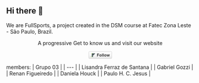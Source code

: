 ## Hi there 👋 
<!-- <img src="https://raw.githubusercontent.com/fullSports/Sig3_components/main/public/icone.png" width="20"> -->
We are FullSports, a project created in the DSM course at Fatec Zona Leste - São Paulo, Brazil. 
<!-- Get to know us and visit our website https://www.fullsports.dev.br -->

  <p align="center">A progressive Get to know us and visit our website</p>
    <p align="center">
  <a href="https://www.fullsports.dev.br" target="_blank">
  <svg xmlns="http://www.w3.org/2000/svg" xmlns:xlink="http://www.w3.org/1999/xlink" width="63" height="20" role="img" aria-label="Follow: "><title>Follow: </title><a target="_blank" xlink:href="https://fullsports.dev.br"><style>a:hover #llink{fill:url(#b);stroke:#ccc}a:hover #rlink{fill:#4183c4}</style><linearGradient id="a" x2="0" y2="100%"><stop offset="0" stop-color="#fcfcfc" stop-opacity="0"/><stop offset="1" stop-opacity=".1"/></linearGradient><linearGradient id="b" x2="0" y2="100%"><stop offset="0" stop-color="#ccc" stop-opacity=".1"/><stop offset="1" stop-opacity=".1"/></linearGradient><g stroke="#d5d5d5"><rect stroke="none" fill="#fcfcfc" x="0.5" y="0.5" width="62" height="19" rx="2"/></g><image x="5" y="3" width="14" height="14" xlink: href="data:image/png;base64,iVBORw0KGgoAAAANSUhEUgAAAMYAAAC0CAYAAADPcVOXAAAABGdBTUEAALGPC/xhBQAAACBjSFJN
AAB6JgAAgIQAAPoAAACA6AAAdTAAAOpgAAA6mAAAF3CculE8AAAABmJLR0QA/wD/AP+gvaeTAAAr
KklEQVR42u2deZRdR33nv7+quve+tbvVUmu3LW8YYxtDbIgDmWBmEgjMQIBEQMzYMZCYHJYMmUnO
JJOtyckkTMIcFs8xIMBWLIOxOmAsATIOizC2MWADXiRZlqzd2nrvt96l6jd/9PaW+7ZWL6+f7ufY
p5/urVu37nv1vbX8fvUrICIiIiIiIiIiIiIiIiIiYkGhpS5AO7P9+Oa4ofRLLEFj71j3pWNE4KUu
U8TiIJa6AO0KM6jIsUtTq63re9Y5Vwxgs7XUZYpYPCJhhMAM+uqRWy9SSr2221KvsiFfuhEb5VKX
K2LxUEtdgHZk4MT7V2Rzxbet6Uu8yUB3GVeM5R0ZvUTOI6Ifu4LtvFlmc4X/4LvBLa5bfPVYIX+p
K7UCzix10SIWkajFqCB3RF3u5vTNyRXiGq+oFTPl7ZQmir6p84qoxSjhzgPv7WNX/Z6doN9SDiki
gIgMpMx4iEczUucR0Xtwii899760RPBGFuZ9VkJ00dRENhF5hvVpCUcvdRkjFo9IGADuOnxrDIF/
o7LFB1nwJippR0lQ3sv7g373SLDU5YxYPM77rtRnDnzEQRDcQAH9CZP/aiHLjZ7KFnlNnN2MAbPU
ZY1YPM7rFmP7ns32eDD6a7ajPmxs73UkUWWrUJZwiZBb6rJGLC7nbYvxgx/cqDJCXUe++FNN/n8W
ChaFOMiQRFZKk43cQc4vzssWYztvlsf2q5cZLW5xUvo3pc2xMFEwA9rHBBs1vtRljlhczrsWYztv
lhP7Ylcatt5lOXi3dDhB9V0pM4HvTSx1uSMWl/NKGP3cL3LPq8vZ8NtVnN9rxbmnvigYUsq8dJW3
1GWPWFzOm65UP/eLDc/uu8Jj6/cSafEHQvnrqEFTQUQGLEatVbFIGOcZ54UwtvNmOf7s/qvcAr07
vQI3keVfRKLxUhRli4IS6mwv3Giq9jyj47tSzKCJvc7Ffp7eFU+K96u4vkg0IQoAsByZ1axPHsJo
JIzzjI5vMbbuvXUNgX8n2a3eq1Le6mZaimmEQMFw8OI7aSByBznP6OgW4/P7f3+V67nvENJ8RKW8
ddTq0xoymmlsqZ8jYvFZkhbj80/cZq1aa9ZM+MHQey/eWpzv/JlBd+5/97rChHmPkPxhlcCFrbQU
07gFw3H2M2H5f2r3rd2ZkfxVR58MenyCzYFw8mOC2AgFAF6BDQCbjJmRIwtBZAyzEIaZDQAtIIzv
GwYRkyE2ZBgAyNCMQZGImJmJBdP08anPYvo8ABgyzMxEgGQWRFN5VZd/8ssQU3mCmaaPCzH52Rji
6c/MTMyCBDMZIhbMpAWTZFE0zEVwMA4orUmz0iIw0hgiCqBFQCQCoYzvBSIQImCllPF8n6WUrLUm
27LIGEOBEMIyhoJACAAQgBQiEFoIYbS2lJGTZaEgr2F7sAE2JrcSGBwYGJj3yZElCYZw/+Fbe+yN
3S8nT2ZWJ7LPXk9b/PnM/659795UmFB/bMXoj+Irgl4hqeUnZQbIiGcDi95685ptR7Y8eVs8m5tY
6WaxfuiI/s2zR9xXDx/lX/WKoouEcIgEqNo83uiuC2VNX6TflZkNMxsTlB4DpkRNwgBsiMhMPivx
5Pmq4hLABGBWpNP/LnkeAmkI8ojIJ5AWSp0iqf7xV6+4bEd/f/+8jgOXpMXwlRRdZG+IJZzYmMvj
AA7NV95feO7miycGvQ/H0/z+xErTPZeWYqacLrveWHDRF8+8Z83x/SNvPPO8+PWzR4Kr8xO0hoRD
IIK0p3+1yfu0eLflHqWFprzLlmQ9vDFmA3Txd3/yk5/sAuDOZ95LIoxcoPNplxPphP9a4aRy3+E/
O/NG+kSun/vFy7CH5jLYZQZ9cf/NmybOFP5HMi1vTq7irpbHFLN5wRiYIO+4R5/OvvvEHn3DieeC
q4W0JKAg1HKvzx0CM8GY2EJkvSTCuHXTVvebwx8dHrO9l/co4Vg+v/AD/ugLGp4jxza4AMZaya+f
+8Wd+w9e7k/o/57sUjen+ig+V1EYDWSGwKcPyOyp5/XaY8/glUZTXEgbjQyCEYsLs2Gjzc8f2rVr
3scYSyIMIvDOUX3YnVDu2dTZG1fafc+Put49q52hY9f1bGlpQVA/94sN+/dfnRsy/yveTe9I9Apr
LvWXGXBzwIk9wL6HDY2d0l1GowsgRHpoP5gZgetpKa2nsQBjtSWzY0iDw1o7T+TH9Stk9+i7Y07s
8W9i/eHrW3Dv3r5nsz2+7+DrdF5+NNmLN8S6J9dptwobYOIs8Mx3GceeMfDnfZ4sYiEwxkxA+EcW
Iu8ls2O8eeXtE4Eu3u9Q6sTYWPZSB85br8eZ7mavv/v0zcmsir/dG+fPxHqC356LKJiBwAOOP8t4
9F6DQ09Golg2MANsnvaIji1E9ktq4BOC9ykZ/3fbVvkMj76hG8kbt/PmujMczKB/PX7LhsIp8yF3
wvtE13rzUisuxFxFsf8R4CdfMxg8wuDI8WPZYLQGKfnIozt2ZBci/yUVxltXf/qsYf/LvT19j3m+
n1Lwb16P9ZfVSv+ZAx9x7j54yw2FM/pfDAd/l15LG6VqfQzADHh5xv4fMZ75nkZ+bCm/hYhWYWYY
oz0l5SNYIFvQkgqDCHyyN/9EMed/usvu+mUWuass2B94mD+6rjLtvcfetz7lTXwgOxJ8IdZj3tW1
Ribmarhzc8Ce7wNP/7uBuyDvm4gFhRkmCI67Uj69ULdoi/mW7dxv92L8N+KgWwP4l1KQeIjUxKcy
UPns6WwXa/X68cHCR0jpV8W74ZCc+0yRXwSeepCx/zGDYF5NQhGLAyNwPfa84if/0w03/Pl8W7yn
aQthAJNrJla56y9j2G84fTR7rRUzD6b77IvPHMvcpLl4pZMUDkmc09Sp9oEDP2b88kEDN4r7sSxh
Zri57CCRevPub+94YqHu0zZu51PW7v3MeP6b6dviWqpX5LKFv7NS3tUWiXO2JegAOP4ssOcHHIli
GcPGgIGHvaSzZyHv03Zu50Tgt6zfkrdXyyelsLdxQN65ioINcOYg8MtdBtmRKArOcoWZwVpnLWl9
9ccDA4WFvFfbCWOaN9Ptrm+5X7Tt2AMm4DnXZmYgMwzs3c0YPxOJYlnDzAT+gVb03YW+VdsKAwDe
2f2lEWPEX8eTycfmIo3JaVngwGPA6QORkWI5w5MGvUMkxSd2f+MbYwt9v7YWBgC8a8MXDhiNv4wn
nBdaFQcb4MQewgs/M9BRSOZlCzPDLRTH2KD/NS9/+SOLcc+2FwYReKRPPE5S/hNJkWn2OmZg7BSw
72GNQibqQi1ntO8XYfS/KDc/sFDTs5W0vTAA4AO0xc+b/Ndjjv1vRjdn6fSLwHOPMEZPRqJYzhhj
DAPf0AKf3bVr16JZnpaFMADgPT1fGQ0C/J+elckfMtcXBxvg7CHCi/sYJorvsWxhZvY87xFm3f/I
t741upj3XjbCAACsyhx0Pf2/u3oTe2qONxgoZoHnHzPIj0etxXKFmaGN2WvZ6qM/2LFj/2Lff1kJ
4500oAWbJ3SAzwlBoV5OzMDgYcLZw7xwoQYiFhZmBJ43Zkzw979+zTVPLUURlpUwAODtK7aOFSb0
jkQqcQ9AZXNNzEAxBxz+OcPNR6pYrjC4IG37Symtv7lYg+1Klp0wAODd6+864Rb8zydTiYfLxhsM
DB8VOHPIRK3FMoQnvWZdo82/+pb8+M6dO/NLVZZlKQwicGo8vS+fCz6bSDrPTY83Ag849oxBMZqe
XXZMu3uwoDsY5q9333vv0FKWZ1kKAwDefPntrgR+6OWw1XasM8xAfowwdIwxdweSiMWGmQEwOPBH
CfhbkYj/zffuv394qcu1bIUBAO9cd9dgkfU3vJx4QEgxPnQMyA5HqlguTLp5sK/94OeA+JDXnf7s
Q9u2tYXv87IWBgDENxRe8Ir+PZmz9PzZQ2Dfi4TR9jCDjWG/UBhCEPxfoeXvvfYV19y3e+v8xzGe
K22zUOlc+OQvbu059cTovxx83HlvboKWJFxkRAOmZ0nYuGzMUWLxHW3M/Xqi68e7d7ePIKZpm4VK
58KGA7nMwTEzPDHsk7TspS5OxBQ8NdhjZh/Mg0LQExB0n2Q8nFJ0amDg623rl9ARwti79yrO+j9d
TWS1bdeQS2cEmMv/veSElYXqnGsCIk8KMawDsw9CDIDM97qIji5EyP6FoCOEsedlewjfFytJtEcv
aqbST/alYbSGDgJo3wfYwC0W4ReLMOfgyDVl15+utUwgH5Ph9vX0cQIxCJP/83R6MiAwARpEmogC
mgzXpSfD9bMBwRCkBnFAJAISCCbzJUOE2UIz20wUgFkSkUckPKFkTlrW0Xgi8dNAyKcDDk71CSsz
MPC1tm0dwugIYVy1d5B+lkmuXKr7z779GTAM7fvwPRduLgfPLaKYzSHwPQRBUNLXbulNzETkCimH
pWUNkhAZqdSoJDkKKSeEJY8IUoMQfFJImSVjciDyAcAYo212Ald4bGtbB7bWQkq2PM+4tm2klGy7
rinEYkZlMqyUYsuyOJNJm9WrAw0AR1Mpjh86xOl0uqzQmUyGSo/19fUxAAwMDEzth7F86QhhHMEm
RRiJL3r05akukdEafrEA7XnIjo8hn8nCBP6kEFrMEUAeRAEmA6IEmNwkJU9SvCil3CuVOi6VOgmi
M8q2Txgph1Y4zvDu3btdLPPK2E50hDCGTw4LL8/WYmxfMjOgNBrG95EZGUE+MwGvUEDg+zDmnFx7
fBJiAoCPyU6+IpBPgjyp1EkhrSPKUgeFUkc10Smh9elf/PSn87obVcQkHSEMnAI0Cy0XSBilYwY9
1UXKjI6gkMvBd935HEhbzJwkogIBAQMSBJeEGBZEo0JSZqoblWEh3Ccfe2xZ9duXEx0hjMzKlUaO
jC7AJpdTFd4YFHNZFDMTGB8egVsstDpGmIGIIKSEUgpusRhymlJ2LCYEkUuAISkLluNklW0r5Tgb
lVLdQsorhJTF//iWt+SlEFlAuVJBM7MmIQID5QnSMwUURpoAgFBsjDGGtGAwtFTGTKaHR74MOE7a
EGnLdYUnpbC1Jq1to1l4SAGUYymkG3hB3HQBYBbasnLuwAKHslkKOsLAd+ONNyrV07NLKPs3523X
o0mnNvjFAnJjYxgdHITvNb+ykohgx2JQloV4MgknkUAsngAJASceh1QKB59+GvnMRNl1K1avwfpL
L4WYmWGbGqrPeBHP/Jnu1KE8IYDpPUZmlqSUpJlMBZr6zEQ+EQISpMEwxMSGmMEseXI/WM1kNEAM
hqDJ9D4YhoXI2/HYv5MO/un+u+9ecv+m+aQjWgwAYKZzt+xN1T7WGsVsBuNDg8iNj0M3MYgmIijL
QiKdRrKrC8mubiS7uyGUgpAKJMpNLEZrxOLxaWFM11xyYg6cZKpkWzMGY2rSdaaYJZ72FS1X+Lny
RVsVaZzK66nkLzC5A+WUX9PsHDFNRgU0gSkYwoLsg7eUdIYwNm1SPDTcDcuaex5TM0x+IY/xs2eR
GRuF7zW2RVm2jVR3D7p6e5FasQKxZApSKUCIkFuEbnbMIMrQ5BLnboAqmnFC3cmmBqcbQUSlFupG
iSu7kAGD93EQLNm6iYWiI4ShcjnH13rFXB6Gp4xwfqGA/MQYxoeG4BYad5njySR6Vq1Cd99qpFf0
gpTCzIbGM/2UuncGAAgps8ycIwjDHKQAyMne0HSq2i1CS9QQ0LlMHBBRnkCPmZUrI2G0IxwEiuaw
1zQzIygWMTE0iPHhIfhu4zFEPJlE79p1WL1xI+xEAiCBub22J6u+lHLMGB4XBMNMXQDSk6en7NFT
ZuvaD1H+PM2km8v3NPWh7LhUcjTQvH/X7bcvCzePVugIYQAAkWjpxxEE5CcmcPb4MRSy9XePISHg
xGLo27ARvWvXwk4kIaScGQdMVheqnqkq0Uulr9TUhUba9mnJfEYIMaELhTSD06VpKkVR2vWpvEf9
h5hMN19Ty8zMxDihhD7ZZAmWFR0hDLtY9H3LHmuUjpkhpUB6FbByPePx+19sKAqpFNZecAF6129A
oqt7ahBdURsZCO+nzH6srNDMDAgRKMs6LYgOCSFO6iC4AMDF9fIpy6OV+jj/VTcIguBgLGYvaryn
xaIjhDGWSvnxfH5IwEatGejJhfY+1l7g4Mo3GCR7A0hxIXZ9YS90EG4n6165Eusu2oSuvj4IZc3u
WlNZycLe2vUq4lQ+UkjXtpyTAjgqLLnX87zrZi+eHrE035U6V6pao3ppwTkDfnz02LHx+StB+9C2
btqtsBHwpCWfIUa1kY8ZbHTRy2VzYydfdNN9WXStDqAcxuW/Ece1r99YdYmyLFxw6WW45Opr0LNu
PaRlV2zlVFF56nltzxSjvCtFBCjbmnDizslYV+pIwnGO2pY1UXnx1GRtU4TbcGpX9HpTvXVhBhgn
JPOju3fv7shw2R0hjIGBASMd+1E7nthLRB4ws55YA3zKKxZ+lJ0Ye1DDfa5rHUASsGyF7nUKv3HL
eqy7rGcmLycex4VXvBTrLrsMsa4uzM1gyKUvfQAhlZYBpVTOsu0Xbct6UUo5qhzn7OS5JoQXdtc6
9o35hNn42tffTQIHF+wmS0xHdKUAsC34oB2zHoUUzMY4AOeNDsbcbPZZ7bunLYv8rpXOqt4LbcSS
FuyYAAnCqkuAN/7hZbjvH56GZSWx4bLL0N23GpNrOyb7SGVVrPItC4QPOYDaM0ZEU4YyMlLZLypb
DkohxmSxODhfX8hst6j26LyVrlPpcwSedxRS3Dcw8PWOcwWZplOEAcT9w9Khh5LJ1FmAc242eyrI
86lEMrmHKFgnlHnFS1+9ck3vBgdOHABN7vxKEtj0qhhef9N1OPW8AyeZBgnCzOueCFQW1a3xNFDD
ccF0OiKjhDpjYs7IQwMD7mte97qc1prn2Ey1TNhEWRMXBVKq7aKQ+8VilHGp6IiuFADsuHNHxrC1
W+vCl7VvdrLGg9ddccWPdt5775CV4qOxhKVWXSLXxlIEEjRjxNUBMHzcgg5WIp7uhpiZdZqCZyZj
qwhrGVqCSDMFuRVAFgBYCLf0nlX3m9OMFDd5rrn82OiDIOsrixmSfynonBYDwMAdd2QxVckA4BtT
f2M9MSsRCy5YuUmmSmu40cCp/TYO/CiB3MgiLoudFZsmIYoDAwMaAARk0aD28orSrk+zrdLk/cKK
0Or2VAxmzpFUny2ePbXo0ccXm45pMerRtYJ7Vl9kX9vdZ6npTooJgNP7bRx4uEQULXZgzrm/Q+ST
EDOzOkJi3tZXzFb81ksZJhpmNgQ8ZEn6SqfORJVyXgjDcdSlqZXmBhWbrCRGA2cPWTjwaAK50fKW
os62G5M0W8+aSCekcn3mWYs9c7UwahSoeR+q2gPvZpjxqtX6EBt8ZucSx5RdLDqqKxVGf/+NKr/G
XLZ6k72KxORuS2MnFQ48mkR2aHrmaYpmuhdl/Xyg2qRRvmyiHiTIs2OxmbWwLGXTLQZhbjNKrTI1
1TBBUt6eZv1YyxksUzq+xci/situJcQ18RWT6zUyQxIHHk1g4nSFKMIMaaEViRr8s8GbuCRPItIa
zXef5uwOMkemPI8DAexk1vcsl5hQ80HHCyMRpLsTXfQyJ0lwc4TDP4tj+KgF5rmOEMKMb+UVtlpf
5TaMUoIWhNF0CZtoGZprPdiA8X0t8M/fGRgYme9ytjMdLwxlYaOT4MuZCcefiuHUcw6MriGKKh+o
sHT1BUUz60obQ1S+I9RihotrNMZgZja+3s+g/gfvvfeZRSxaW9DRwujfvtnWrrm2a7XqGjpq4/hT
cQRua/5Ec6Ku6aDMbUOVnxK6PJtzWJTUoCB13UeYmZifFrb8cBrBT+f/C2p/Onrw7Y2rFXaaXqs9
GTv6ZAz58VrvgcauHzRzqAk32nrG8ZLloYahutxZpRIRl2fTgq2iQZGm8g/tQpUdZwazOciEvy2e
Ov3wrt27z8sQPR3dYgRC9iTS6pUnn4vJkWM2UG9c0aAbVbt6VqYLr3izCUr9MLSoF1pjri3G7P1a
HEdNBkA4TUr2D3Z17Tof7BW16OgWQ7BIZEZ59cl9MWgNnHNQAcKUuLj+seqeSXh+XP5iYjHnGYHa
92veBwqC6CQRfTruFe9/8stfPq8jHHa0MAjiotP7ra5iZsr/iWoFKOCZ2dryvgzNBmEGymagZo+V
+5e3tvq7vFnikqmyydmtOXalSp+r1vLa8vuy1vooC/lXPL7iazt23d7RflDN0LFdqf7+zfbwcXpT
YdyJVb3Rq6BwG0Z4uJt5pPac6YwBb3rR4EIsaZ30fzICvFfa6r8ltfdvuyJRAOjgFmNQ9Fw+cdL8
tlSiuT1QOLy1qExT8+LST7V0WC000+X7DeZNF/BLIsorIe/3An3n2UT8R0/ec8953X0qpSOFsbl/
sz0xTH9IFNuIsoFoaG2te5rr/KsmDWakZrthJFEyEaUAeDUvrfCsbXG1XkV6JuAYM77oKfr8rm3b
hpp/uPODjhRGbKzv0qCg30W2nO0q1qw803Fl6p4NP37uVansDa1Lpmu5zviAQwdE1elCToIZRSL+
pZDin+1C4cGBr3ReQOb5oBPHGETgN5GyVpfHfapFaUSO5uHQC0LdtUv/UXYfJpaWZYUWr6HPVc2H
r/blmo7kTESnlSU+SYSbX3nJJQ90YpTy+aLjWoxbP/jBNYV8cJO0rRIPi9K1Cc3EvqnFbNrwq1qc
kwJ4wnFmPdoN1R6Mt7w+m6f+YzDzuAQeBcnP5Y3+/kP33JPbca5fdIfTacKgAgdvJYiXl743CQQm
rtv3qQjqMS/9pHr3AgBB0lXj47PCIOPXWm3KTU8ElBTfmAwRniIh7xKsv3n/tq2Dja+MADpMGLd8
6EO9+Vzu/XYybSEkXE1NuNl3fdhajPrGvTIqZrqIiJ2SFkOSPQ7KBwCsVqZkp1uTqUVFBoRhIvyE
SWwNFD2azOUGp5fPRjRHRwmjUAxeBSGvpVB3jjqzUs2oou487HSSBn5I08dmzrEeisVmThqbJsRk
XCyrbj6VLQkzGzY5KeRxaVm7jAl2MPNT37h769iiffkdRscIo7+/X+w5fuLXle04la1FfTNG/XFD
Xb00MTVVtfF96TkS2kkmZw7FfGfEt+whAMlSq3fZ/hWlWwwY4xLRMWL6MUjuFJJ+ntb+ya1bt877
tmvnGx0jjCNjY12B7/+WFU9UnQv3ip05W2+2tjptdcZzhkhwxrZnujipFMY9Fd8H4AJmFqUer0Zr
GKM1DOeJcIykeoZBP9QC3/N0cPKhu7flEY0f5o2OEUaxULjMsu0rQ5cWUYM6XM+Nqi7ntp0Rw+j0
88/PZDAwMOC/+Z2/f1fgeZt04G/03aJrDA9Ztn2CpPi5kvbjJPiAkPJkX8yZ2LJlS2SpXiA6RRjE
zNeRkMmwVXcNpzlDLXg0ux9dRaJzeS2XSkmA/LGXvISwe/dM1vmEsyPtuk8rJS1hrKwHjCObzX17
1y7vHG8d0QIdIYzbbrtNjRl+jXKscINlEz6Ejdcbtd46NBIkSVEsbTEAYPfk+OC5xfv2IsLoCMt3
VsqUDvT15xLytWr1Xp1KTVUXNAlVrgenqAVoUzpCGL4x60jQhvmuZbUcCGt1qqr2W62ypVREEDGs
+vr6InG0IR3RlRIaL2UpU3NtMWo1Do2sFtVH6jvwVV6lWScGB0cWJbJ5RGt0QotBJPgqadm1o880
G/B7Nse6l4W7HDZwIAzB+DqReclLImG0IcteGJs3bxZBwNfUby1qnePQxXtN2Sco5EAjd5CKexvW
zuJ/YxHNsOyFgb6+uJJ0BWoIo75xr0nqBx+cOtb6PdiwdcnoaNRitCHLXhjKs5LamDXzmunU7NFs
wKewRK3vL1FxEzAbK5vNRsJoQ5a9MIwTdAOUqlm7SnYNaxrmJi6p9MdqcEVIV4qNVoVCIRJGG7L8
heH7q40xDuqNMVoxfHPIZGxTjUPjBRJVDoqGFTpkZrDTWPbCIEMXKMuq/RxNuZOXZtjsC7z1MAkh
UdCl39UVtRhtyLIXBkNfREQi/FwL9Tzk2hmoxvHwJM3lOXlEBI3C50QsCcteGMb3LxQqvDcyJ9/X
yl1aGWXdKwr5BFSPrRdyA/qIhWdZC2Pz5s3Sd7219e0OpYEQQqi0Y1Bjw10z1Ler8JQ71uLs5x3R
OstaGAAQBEGsgQ/r1N+W1uaVXFnHODjziauScYMFIJEk2ptlLwxm1nVt3lXhPyozCJ+VYlS6nM8k
rwoqFTZV26jFmLyOoWrElYpYWpa9MBrBVTW/ORob9ypajBa9SKa0FYmiTVnWwrjqqqtYkRqrm6hR
n6VRlybUpYQa5hMWgZAr8mWGsiYmInG0IctaGP39/YYlnTI6PGRSWLenMkHtPV3qERIOp9XqTQDY
yEI8vqx/g05l2f8oQsoX2ZjwkzP7S9QKy1y7wajflWp95FxLN2oiGmO0I8teGMqSh33fN6Gvfmrk
Ch5yulHXi0surjxU/1Y18oloR5a9MEip41QRTr88Qf14UtWHK8YDXOPa0DmrWmWg0FEKMyjoiizf
7ciyF4aQctgYk6/ZWapVsUv2i5k9XCNUSL1/Y24vf57zlRGLwbIXhiVlBswjlccrPDmqmYOvYLPV
uGpGKixSOVXv6x3RPix7YaS0zmrPO4gagZPDoZk/5c6CTaglbOVeS9V7NjAzM3Gg1Hm7l3Y7s+yF
sWXLlsCKxZ4Iax6IULuyNzO+mCMNo5XMhDuPPA3blWUvDABMQv4s8L0qY8akHWNOsXFKMyi7JDSr
esY9CpkWnhnfRF2pdqUThAGCPGB832t+++FG+YVTSyLVa51KF3DUb4XsoaFIHG1IRwhDWXw28LzR
0mP1q2PIuCBsSWsFs9Gm5qkuE8y5ZxKxEHSEMNLAOJF8vPnFQWG+Tk34P4XmVG0lDOtKhZaCKCjd
aiyifegIYWzZssUXtrxfh4wzwqnfnsyrxY3rRJwSImox2pSOEAYAMMUe40APVy1NrU7ZOK+ZD/Pz
Mq/lPELR+te2pWOE0WUKJ/3A/yU3jAlYPy5tq8cbCq2sK1W5OT3peDweiaMN6RhhbN26tWhb9gMc
6AZBOeu3KLXis81625YvN6oew9fbp698vz+Opmvblo4RBgBIgceg9QQ1tEZXhOCsgGsdq/AzaaVW
z1gzSoIviGgFX9vSWcLoLh4AzANsuMHLmEOCgdReszHziUKONUGtCV7TTCTQiCWho4Sx7RPb8tJR
X1MWMrXfxVRdU7mVkUX9FqOhO0jURiwLOkoYADieFC/0bVKHmnkXz645auXFXREdpJ4No0pw5dPE
IjLwtS2dJgywZZm1VzgPOwkq1ExEZX/Kr69xbE4jixqCmz0a2THalY4TRjyhKZ4ST62/0t4bnoKr
PUKYq539So3X9W5YN3wU1+2MEVGTBsmIxabjhBHrjflgdfSS65Lfj6XlWHWKkL3FiEKc/ZpsGRqZ
MeodiNzO25aOE4Y0gWYFlewRz194jfNMrdCc1RU2bA1r9XbErVIltLLF5MKkUqlIHG1Ix21aQkLE
LBm8xPiAFXNfBLQGVPmOrmFmjhJXEi77MHtNNc3Fv+UaZ4g4GmO0KcteGNt5s0xhrQLgnNkbS+TG
/O7xsdHjw2eke/zZMZ446/56etWajSRabBxL7OehQjlXmMFMkTDalLYUBjNoAJtFH64i4IgaG0NM
WMpJJq2khuhzINfHYPVJsKVALiPwAoiidQX08IuWy0eCp1jTyZ5V6cdHeoIuv1D4GzuRiDUzLdvK
GKOuYEI2oywf0VNk+W5jFlUY/dwvXoY91IerqIBhaSERi8FbmYC1WkD2AtTD4FWPIHfRWmC1hYm4
i5RM9fgrDThR9NwuHZhYNtBxE3BMCNKxmJxIxNTpGOz9ljQjMOKXiTWJofe/9J9dAO5t//Pme068
MP4aZdtvFkrV3UOynht6MzZAbmqfjtKMSR86dCgSRxtyTsJgBn0M/fQ6HLHH0BOz4FIMQrgophJw
VkjEVgImzdC9EnKNhVwf46IejfFeCdGtkXXyxk9OaJP2CkF34AeO0WxpzYoZohm7m1vQ3VnLX5lI
++m4k9wHFo+kdbc7fX7Lx7cdf9cH3/MPbjZ7Ybyr55qwh6j7jCGfakFELeykxACRAa4D8OS5/AwR
C0CoMPp/cKPq3XiNXCvcmHIsBaWlpVSvTNIaJ2ZdHIPTyzCpn0Ik34Q8+ehOb4B0GI7SCJIE0VcI
iqs9N7/CL+qkNqxMYCwwRLPeQa0Yo7XPidxEcJHs9Y8aS2TExXtm7QMENpu9n6lu+++9XPZOK5lK
U2mvpmSqtqIEAGadmbjVQcZUvmXrxMvuE2Y3j2gXqoTxhaduvvjCq7vfJgWtYNiXCaDbgBLaBGlt
gmQ2n+ke9XQq8IxjDEspSBvD07M+xFxnCngBXeZMwDGjaSIIvNGbaKDMcDYwMKBv/eit3x05m7vf
isX+K6QqL+NUJS6v+hWfqnQRstVkiDvI7GUh08ZEJp1+PhJHG1IlDD8wa079wrwjM1pYA0KfEW6y
Z1XCIkuD7ADC1oAwM46mWrNs/bbzDwOslDOedPTpsPNbP7V17F0fvPnjubGRKxNdva8iWfLoTcWr
Db9pTapajIpLeDJ8TqSK9qRKGKtWe0+Nj2VugxS9vqfTXtGs9gveei6aDZlM8Yp0V3qTivHaxCrt
JHpZiZgWIF7yPeWUoiIH5rSOhVm7J7nvjm3PveP9f/BnbjbzOSfdfSUJMW/LV6tolC8BzLrjDKyd
QpUw3nnBQAHAvul/M4M+9rF+6n31sOXEtVNAsYtZrM2PUh/71nWWTP82xQsvc7qDbrKCpscQ840d
t4aMMYdGVyBfJxm//IKLH3nmxRf+1MtlvuSkujaEpgobTpxzzKqQTBv6qEcsFXP+YZhBn/zx5ljS
jvUJllcL2L9jx9WbEc+sEzEtF/snX7E2udvLyr/+na7PPdoo7ebNm23PkX+iyP5LO93VO/NMFQ9Y
drxiwWzl7FOtJa1luZRY3E3gY/TM6e+gUPgvu3fvjuLXthlznq6d3PJhoADgGDOOf/aZm36MILYt
GJG/6ySsd6q0t16oxTHsMmBMgOOBNIeaST8wMOC95bbb7vDz40WdGf+HeKqru6wv2Iz7R5W9rnqq
tm6jMrlMNhpitCnz0sclAn/w5V8Zfd+1dz5qSfrHQsb/i+wx5yc6bwWL8dPbjhzXAf2iN1EejbAe
O7dsyXeTfZcx7j/mJ8ZGuTJoQfVTtvyl1L0+6kS1NfM6+CMCv+9X7hoUKv41lu5fjB6jr3njVmGh
xRFLOYe1F+z5ITZ5rVy3bdu2XK+V+AwJ/vNiZnyw5l5+ABpuVxnSlaob4ZanvrGItmRBZkU+cP2W
/JkbLntYxvXHRo8F/1ocjGUWypTFDJZQhw3T/n7qb7nvtnXr1uLqeOpuFvyB7PDgEROUd/ebDvoZ
UscrbSLVU7ccCaNNWbDpwn7qNx/6tW377NX88Ymz3h3uSGxsIVoOOyaHvQJ+obNdZ+eax5YtW/xX
XnL5A8pxbsmcPfuE9tyGPStqqS9Uc4+OaLq2TVnwH+bDv/KVo6ku/n/jg8U7iiMyN5/iYAYspQ76
XvHhzRs/WTyXvPr7+80D99zziJ2Mv2988MwOd2Lcn5mZCtlyte64Oexc+LAlEkabsig/zB/d8OUT
yaT8YmFcbA1ylj9vUfQFeTDWk54df5bmx4WbH/jyl59RvbE/9vzCX40Pnj1qPC/chbzeZjHV2U5f
NZ146m+05rtdWbQ31h++etsREffvCjLxH2p/HkJTMpCMx/ezCXYc6F4zPp9l/fbWgdOrk+nbbUvd
ND509kE3k/FbNfBxE8cICPr6+qIp2zZk0YRBBJacetr1srcH48kD57qokyQVpVQ/8hU9MZdBdyO2
bt1afOCrX30slU6/z/fdvxk/ffq0dl1uyoWEmhuBkIi8a9uVRe3jfuD6LX4qQd/zfPdTfsaamOt4
gxmwLfuFYt77/t6uC8YWssxfv+eeU7lE4tMUs9+eHx/dkh8dGeHAR1VI/5ozr7UfkhAtbW1XFn3w
d8u123IxxTtMwdkFPbeKEYurIWK50xh+eCFai0p2b91a3HXffY8npfwzA75pbPDs1zJnz2T8Qn5q
7Xa9COcVsW5LzpEU2auuuipqNdqQJZkVOXztJadEzL1D6vSRVlsNZrAU1rPa4Nub1941tJjlHhgY
yH5r+/aHnETij4VlvSMzMvq5weNHjxfHx42eGqTXG4RXnpFSZhaz/BHNsyTC6Kd+o6zgl2xwt2DL
bfY6ZsCyrMHAk98pGPfn8zQT1Sq88957h761fft3Le1/NOY4r/eKxfdODA3eO3Li2KnC6IjxCwWw
1pMF5ppbEmhpORNLUP6IJlgyyyszaOu+W381mUx9wVcjVzfjHMEG2paJB4Qwf/67a+5symFwsXjL
W96S8GKx9broX0tsrtOBf6MQ8ko7HktbTkwKpSCknPQCIYIOAj8oFv/2m/fd+/GlLntENUsWPocI
fPdBfcjPm92JdbHVrlvsNRqVqwFnllyTpCDdk3zEy+pPv6PvzsNL95WFs3PnzjyAg1P/f/1tb3tb
d0HKDYHBxaborhfS7ZZCrNHMFwrGSiueeEZY8t+WutwR4Sypr8523iyLL3Rdadl8vefn1xSLQdwv
6LRhhnZNPPDZBpNJrFAnUyvUsXTK+fHTKy+dk09Um0DX3XabWlko2N7x4260DqN9WXInNmbQbvTL
5588Sacy4YEB/u7G3XqJxhMREREREREREREREREREREREREREREREREREREREe3O/wcl2uLRe7od
wAAAACV0RVh0ZGF0ZTpjcmVhdGUAMjAyMy0wNC0yN1QyMTo1OTo0MyswMDowMPFRICUAAAAldEVY
dGRhdGU6bW9kaWZ5ADIwMjMtMDQtMjdUMjE6NTk6NDMrMDA6MDCADJiZAAAAKHRFWHRkYXRlOnRp
bWVzdGFtcAAyMDIzLTA0LTI3VDIxOjU5OjQzKzAwOjAw1xm5RgAAAABJRU5ErkJggg=="/><g aria-hidden="true" fill="#333" text-anchor="middle" font-family="Helvetica Neue,Helvetica,Arial,sans-serif" text-rendering="geometricPrecision" font-weight="700" font-size="110px" line-height="14px"><rect id="llink" stroke="#d5d5d5" fill="url(#a)" x=".5" y=".5" width="62" height="19" rx="2"/><text aria-hidden="true" x="395" y="150" fill="#fff" transform="scale(.1)" textLength="350">Follow</text><text x="395" y="140" transform="scale(.1)" textLength="350">Follow</text></g></a></svg>
  </a>
</p>

members:
| Grupo 03 |
| --- |
| Lisandra Ferraz de Santana |
| Gabriel Gozzi |
| Renan Figueiredo |
| Daniela Houck |
| Paulo H. C. Jesus |
